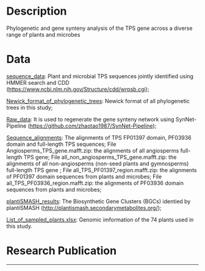 # Description
Phylogenetic and gene synteny analysis of the TPS gene across a diverse range of plants and microbes

# Data
[sequence_data](https://github.com/Xuemei-Yan/TPS-data/tree/master/sequences_data): Plant and microbial TPS sequences jointly identified using HMMER search and CDD (https://www.ncbi.nlm.nih.gov/Structure/cdd/wrpsb.cgi);

[Newick_format_of_phylogenetic_trees](https://github.com/Xuemei-Yan/TPS-data/tree/master/Newick_format_of_phylogenetic_trees): Newick format of all phylogenetic trees in this study;

[Raw_data](https://github.com/Xuemei-Yan/TPS-data/tree/master/Raw_data): It is used to regenerate the gene synteny network using SynNet-Pipeline (https://github.com/zhaotao1987/SynNet-Pipeline);

[Sequence_alignments](https://github.com/xmy-1682/TPS-data/tree/master/Sequence_alignments): The alignments of TPS FP01397 domain, PF03936 domain and full-length TPS sequences;
    File Angiosperms_TPS_gene.mafft.zip: the alignments of all angiosperms full-length TPS gene;
    File all_non_angiosperms_TPS_gene.mafft.zip: the alignments of all non-angiosperms (non-seed plants and gymnosperms) full-length TPS gene ;
    File all_TPS_PF01397_region.mafft.zip: the alignments of PF01397 domain sequences from plants and microbes;
    File all_TPS_PF03936_region.mafft.zip: the alignments of PF03936 domain sequences from plants and microbes;

[plantiSMASH_results](https://github.com/Xuemei-Yan/TPS-data/tree/master/PlantiSMASH_results): The Biosynthetic Gene Clusters (BGCs) identied by plantiSMASH (http://plantismash.secondarymetabolites.org/);

[List_of_sampled_plants.xlsx](https://github.com/Xuemei-Yan/TPS-data/blob/master/List_of_sampled_plants.xlsx): Genomic imformation of the 74 plants used in this study.


# Research Publication
***
